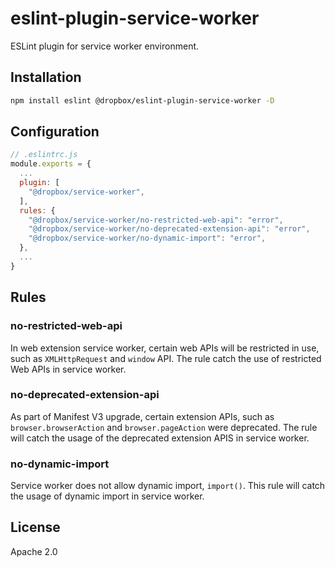 # eslint-plugin-service-worker
ESLint plugin for service worker environment.

## Installation
```bash
npm install eslint @dropbox/eslint-plugin-service-worker -D
```

## Configuration
```js
// .eslintrc.js
module.exports = {
  ...
  plugin: [
    "@dropbox/service-worker",
  ],
  rules: {
    "@dropbox/service-worker/no-restricted-web-api": "error",
    "@dropbox/service-worker/no-deprecated-extension-api": "error",
    "@dropbox/service-worker/no-dynamic-import": "error",
  },
  ...
}
```

## Rules
### no-restricted-web-api
In web extension service worker, certain web APIs will be restricted in use, such as `XMLHttpRequest` and `window` API. The rule catch the use of restricted Web APIs in service worker.

### no-deprecated-extension-api
As part of Manifest V3 upgrade, certain extension APIs, such as `browser.browserAction` and `browser.pageAction` were deprecated. The rule will catch the usage of the deprecated extension APIS in service worker.

### no-dynamic-import
Service worker does not allow dynamic import, `import()`. This rule will catch the usage of dynamic import in service worker.

## License
Apache 2.0

